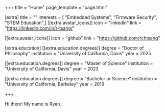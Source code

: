 +++
title = "Home"
page_template = "page.html"

[extra]
title = ""
interests = [ "Embedded Systems", "Firmware Security", "STEM Education",]
[[extra.avatar_icons]]
icon = "linkedin"
link = "https://linkedin.com/in/r-tsang/"

[[extra.avatar_icons]]
icon = "github"
link = "https://github.com/rchtsang"

[extra.education]
[[extra.education.degrees]]
degree = "Doctor of Philosophy"
institution = "University of California, Davis"
year = 2025

[[extra.education.degrees]]
degree = "Master of Science"
institution = "University of California, Davis"
year = 2023

[[extra.education.degrees]]
degree = "Bachelor or Science"
institution = "University of California, Berkeley"
year = 2019


+++

Hi there! My name is Ryan.
